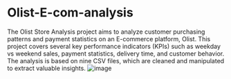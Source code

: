 # Olist-E-com-analysis
The Olist Store Analysis project aims to analyze customer purchasing patterns and payment statistics on an E-commerce platform, Olist. This project covers several key performance indicators (KPIs) such as weekday vs weekend sales, payment statistics, delivery time, and customer behavior. The analysis is based on nine CSV files, which are cleaned and manipulated to extract valuable insights.
![image](https://github.com/Chetan198/Olist-E-com-analysis/assets/77656253/9057bb38-dd4a-4866-9ef7-e5f6aa816acb)
